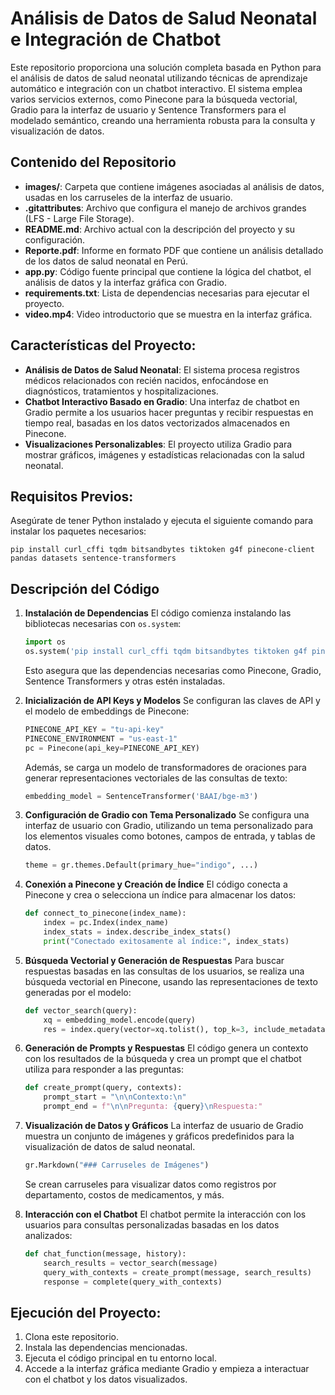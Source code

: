 
# Análisis de Datos de Salud Neonatal e Integración de Chatbot

Este repositorio proporciona una solución completa basada en Python para el análisis de datos de salud neonatal utilizando técnicas de aprendizaje automático e integración con un chatbot interactivo. El sistema emplea varios servicios externos, como Pinecone para la búsqueda vectorial, Gradio para la interfaz de usuario y Sentence Transformers para el modelado semántico, creando una herramienta robusta para la consulta y visualización de datos.

## Contenido del Repositorio
- **images/**: Carpeta que contiene imágenes asociadas al análisis de datos, usadas en los carruseles de la interfaz de usuario.
- **.gitattributes**: Archivo que configura el manejo de archivos grandes (LFS - Large File Storage).
- **README.md**: Archivo actual con la descripción del proyecto y su configuración.
- **Reporte.pdf**: Informe en formato PDF que contiene un análisis detallado de los datos de salud neonatal en Perú.
- **app.py**: Código fuente principal que contiene la lógica del chatbot, el análisis de datos y la interfaz gráfica con Gradio.
- **requirements.txt**: Lista de dependencias necesarias para ejecutar el proyecto.
- **video.mp4**: Video introductorio que se muestra en la interfaz gráfica.

## Características del Proyecto:
- **Análisis de Datos de Salud Neonatal**: El sistema procesa registros médicos relacionados con recién nacidos, enfocándose en diagnósticos, tratamientos y hospitalizaciones.
- **Chatbot Interactivo Basado en Gradio**: Una interfaz de chatbot en Gradio permite a los usuarios hacer preguntas y recibir respuestas en tiempo real, basadas en los datos vectorizados almacenados en Pinecone.
- **Visualizaciones Personalizables**: El proyecto utiliza Gradio para mostrar gráficos, imágenes y estadísticas relacionadas con la salud neonatal.

## Requisitos Previos:
Asegúrate de tener Python instalado y ejecuta el siguiente comando para instalar los paquetes necesarios:

```
pip install curl_cffi tqdm bitsandbytes tiktoken g4f pinecone-client pandas datasets sentence-transformers
```

## Descripción del Código

1. **Instalación de Dependencias**
   El código comienza instalando las bibliotecas necesarias con `os.system`:
   
   ```python
   import os
   os.system('pip install curl_cffi tqdm bitsandbytes tiktoken g4f pinecone-client pandas datasets sentence-transformers')
   ```
   Esto asegura que las dependencias necesarias como Pinecone, Gradio, Sentence Transformers y otras estén instaladas.

2. **Inicialización de API Keys y Modelos**
   Se configuran las claves de API y el modelo de embeddings de Pinecone:

   ```python
   PINECONE_API_KEY = "tu-api-key"
   PINECONE_ENVIRONMENT = "us-east-1"
   pc = Pinecone(api_key=PINECONE_API_KEY)
   ```

   Además, se carga un modelo de transformadores de oraciones para generar representaciones vectoriales de las consultas de texto:
   
   ```python
   embedding_model = SentenceTransformer('BAAI/bge-m3')
   ```

3. **Configuración de Gradio con Tema Personalizado**
   Se configura una interfaz de usuario con Gradio, utilizando un tema personalizado para los elementos visuales como botones, campos de entrada, y tablas de datos.

   ```python
   theme = gr.themes.Default(primary_hue="indigo", ...)
   ```

4. **Conexión a Pinecone y Creación de Índice**
   El código conecta a Pinecone y crea o selecciona un índice para almacenar los datos:

   ```python
   def connect_to_pinecone(index_name):
       index = pc.Index(index_name)
       index_stats = index.describe_index_stats()
       print("Conectado exitosamente al índice:", index_stats)
   ```

5. **Búsqueda Vectorial y Generación de Respuestas**
   Para buscar respuestas basadas en las consultas de los usuarios, se realiza una búsqueda vectorial en Pinecone, usando las representaciones de texto generadas por el modelo:

   ```python
   def vector_search(query):
       xq = embedding_model.encode(query)
       res = index.query(vector=xq.tolist(), top_k=3, include_metadata=True)
   ```

6. **Generación de Prompts y Respuestas**
   El código genera un contexto con los resultados de la búsqueda y crea un prompt que el chatbot utiliza para responder a las preguntas:

   ```python
   def create_prompt(query, contexts):
       prompt_start = "\n\nContexto:\n"
       prompt_end = f"\n\nPregunta: {query}\nRespuesta:"
   ```

7. **Visualización de Datos y Gráficos**
   La interfaz de usuario de Gradio muestra un conjunto de imágenes y gráficos predefinidos para la visualización de datos de salud neonatal.

   ```python
   gr.Markdown("### Carruseles de Imágenes")
   ```

   Se crean carruseles para visualizar datos como registros por departamento, costos de medicamentos, y más.

8. **Interacción con el Chatbot**
   El chatbot permite la interacción con los usuarios para consultas personalizadas basadas en los datos analizados:

   ```python
   def chat_function(message, history):
       search_results = vector_search(message)
       query_with_contexts = create_prompt(message, search_results)
       response = complete(query_with_contexts)
   ```

## Ejecución del Proyecto:
1. Clona este repositorio.
2. Instala las dependencias mencionadas.
3. Ejecuta el código principal en tu entorno local.
4. Accede a la interfaz gráfica mediante Gradio y empieza a interactuar con el chatbot y los datos visualizados.
